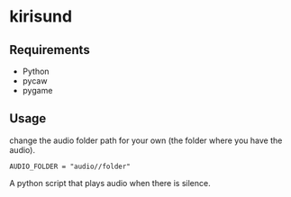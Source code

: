 # kirisund

## Requirements

- Python
- pycaw
- pygame

## Usage

change the audio folder path for your own (the folder where you have the audio).
```
AUDIO_FOLDER = "audio//folder"
```

A python script that plays audio when there is silence.
